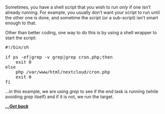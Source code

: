 Sometimes, you have a shell script that you wish to run _only_ if one isn&#8217;t already running. For example, you usually don&#8217;t want your script to run until the other one is done, and sometime the script (or a sub-script) isn&#8217;t smart enough to that.

Other than better coding, one way to do this is by using a shell wrapper to start the script:

<pre class="EnlighterJSRAW" data-enlighter-language="generic" data-enlighter-theme="" data-enlighter-highlight="" data-enlighter-linenumbers="" data-enlighter-lineoffset="" data-enlighter-title="" data-enlighter-group="">#!/bin/sh

if ps -ef|grep -v grep|grep cron.php;then
	exit 0
else
	php /var/www/html/nextcloud/cron.php
	exit 0
fi</pre>

&#8230;in this example, we are using _grep_ to see if the end task is running (while avoiding _grep_ itself) and if it is not, we run the target.

[***...Get back***](..)

